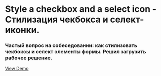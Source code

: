 # Style a checkbox and a select icon - Стилизация чекбокса и селект-иконки.


###  Частый вопрос на собеседовании: как стилизовать чекбоксы и селект элементы формы. Решил загрузить рабочее решение.

<a href="https://letsget.github.io/styled-checkbox-select/" target="_blank">View Demo</a>



